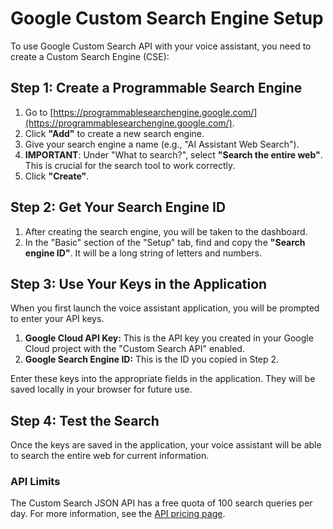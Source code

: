 # Google Custom Search Engine Setup

To use Google Custom Search API with your voice assistant, you need to create a Custom Search Engine (CSE):

## Step 1: Create a Programmable Search Engine

1.  Go to [https://programmablesearchengine.google.com/](https://programmablesearchengine.google.com/).
2.  Click **"Add"** to create a new search engine.
3.  Give your search engine a name (e.g., "AI Assistant Web Search").
4.  **IMPORTANT**: Under "What to search?", select **"Search the entire web"**. This is crucial for the search tool to work correctly.
5.  Click **"Create"**.

## Step 2: Get Your Search Engine ID

1.  After creating the search engine, you will be taken to the dashboard.
2.  In the "Basic" section of the "Setup" tab, find and copy the **"Search engine ID"**. It will be a long string of letters and numbers.

## Step 3: Use Your Keys in the Application

When you first launch the voice assistant application, you will be prompted to enter your API keys.

1.  **Google Cloud API Key:** This is the API key you created in your Google Cloud project with the "Custom Search API" enabled.
2.  **Google Search Engine ID:** This is the ID you copied in Step 2.

Enter these keys into the appropriate fields in the application. They will be saved locally in your browser for future use.

## Step 4: Test the Search

Once the keys are saved in the application, your voice assistant will be able to search the entire web for current information.

### API Limits

The Custom Search JSON API has a free quota of 100 search queries per day. For more information, see the [API pricing page](https://developers.google.com/custom-search/v1/overview#pricing).